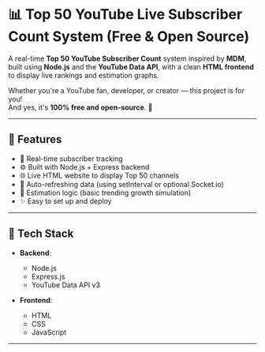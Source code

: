 # 📊 Top 50 YouTube Live Subscriber Count System (Free & Open Source)

A real-time **Top 50 YouTube Subscriber Count** system inspired by **MDM**, built using **Node.js** and the **YouTube Data API**, with a clean **HTML frontend** to display live rankings and estimation graphs.

Whether you're a YouTube fan, developer, or creator — this project is for you!  
And yes, it's **100% free and open-source**. 🎉

---

## 🚀 Features

- 🔴 Real-time subscriber tracking
- ⚙️ Built with Node.js + Express backend
- 🌐 Live HTML website to display Top 50 channels
- 🔄 Auto-refreshing data (using setInterval or optional Socket.io)
- 🧪 Estimation logic (basic trending growth simulation)
- ✨ Easy to set up and deploy

---

## 🧰 Tech Stack

- **Backend**:  
  - Node.js  
  - Express.js  
  - YouTube Data API v3  

- **Frontend**:  
  - HTML  
  - CSS  
  - JavaScript  


---
